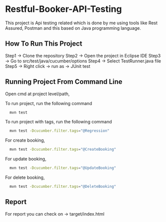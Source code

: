 
# Restful-Booker-API-Testing

This project is Api testing related which is done by me using tools like Rest Assured, Postman and this based on Java programming language.


## How To Run This Project

Step1 -> Clone the repository
Step2 -> Open the project in Eclipse IDE
Step3 -> Go to src/test/java/cucumber/options
Step4 -> Select TestRunner.java file
Step5 -> Right click -> run as -> JUnit test

## Running Project From Command Line

Open cmd at project level/path,

To run project, run the following command

```bash
  mvn test
```

To run project with tags, run the following command

```bash
  mvn test -Dcucumber.filter.tags="@Regression"
```

For create booking,

```bash
  mvn test -Dcucumber.filter.tags="@CreateBooking"
```

For update booking,

```bash
  mvn test -Dcucumber.filter.tags="@UpdateBooking"
```

For delete booking,

```bash
  mvn test -Dcucumber.filter.tags="@DeleteBooking"
```


## Report

For report you can check on -> target/index.html

